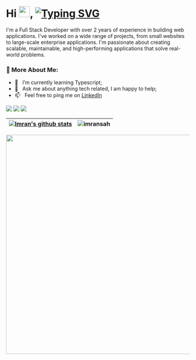 <!-- Banner Image -->
<!-- ![alt text](https://images8.alphacoders.com/114/1144793.jpg "Banner") -->

<!-- Intro -->
<h1 align="left">Hi <img width="30"src="https://em-content.zobj.net/source/animated-noto-color-emoji/356/waving-hand_1f44b.gif"/>,
<a href="https://git.io/typing-svg"><img src="https://readme-typing-svg.demolab.com?font=Fira+Code&weight=600&size=27&pause=1000&color=7957D5&vCenter=true&width=500&height=25&lines=I'm+Imran+Sah;Full+Stack+Developer;Always+learning+new+things" alt="Typing SVG" /></a>
</h1>

I'm a Full Stack Developer with over 2 years of experience in building web applications.
I've worked on a wide range of projects, from small websites to large-scale enterprise applications. I'm passionate about creating scalable, maintainable, and high-performing applications that solve real-world problems.

<!-- About me -->
### 🧐 More About Me:

- 🌱 &nbsp; I’m currently learning Typescript; 
- 💬 &nbsp; Ask me about anything tech related, I am happy to help;
- 📫 &nbsp; Feel free to ping me on [LinkedIn](https://www.linkedin.com/in/imran-sah-951521161/)
<!-- - 🔭 &nbsp; I’m currently working on  -->
<!-- - 🎨 &nbsp; Using [this svg]() and Figma I made 👉 -->
<!-- - 📝 &nbsp; Checkout my [resume]() -->
<!-- - 📚 &nbsp; When I am free,  -->
<!-- - 👨🏻‍💻 &nbsp; Most of my projects are available on [Github]() -->
<!-- - 🤝 &nbsp; I’m looking to collaborate on [sheets-database]() -->

<!-- Social Icon -->
<!-- Social icons section -->
<!-- <a target="_blank" href=""><img src="https://img.shields.io/badge/-WEB-FF4088?style=for-the-badge&logo=Hugo&logoColor=white"></img></a>	 -->
<a target="_blank" href="https://www.linkedin.com/in/imran-sah-951521161/"><img src="https://img.shields.io/badge/-LinkedIn-0077B5?style=for-the-badge&logo=Linkedin&logoColor=white"></img></a>
<a target="_blank" href="mailto:imransah1623@gmail.com"><img src="https://img.shields.io/badge/-Gmail-D14836?style=for-the-badge&logo=Gmail&logoColor=white"></img></a>
<a target="_blank" href="https://twitter.com/Imran__Sah"><img src="https://img.shields.io/badge/-Twitter-1DA1F2?style=for-the-badge&logo=Twitter&logoColor=white"></img></a>

<!-- stats widgets -->
<!-- <a href="https://github.com/imransah/github-readme-stats"><img align="center" src="https://github-readme-stats.vercel.app/api/top-langs/?username=imransah&layout=compact&theme=buefy&hide_border=true" /></a> -->

| <a href="https://github.com/imransah/github-readme-stats"><img align="center" src="https://github-readme-stats.vercel.app/api?username=imransah&show_icons=true&include_all_commits=true&theme=buefy&hide_border=true" alt="Imran's github stats" /></a> | <img align="center" src="https://github-readme-streak-stats.herokuapp.com/?user=imransah&&show_icons=true&include_all_commits=true&theme=buefy&hide_border=true" alt="imransah" /> |
| ------------- | ------------- |

<a href="https://stats.hyochan.dev/en/stats/imransah"><img src="https://stats.hyochan.dev/api/github-stats?login=imransah" width="600" /></a>
